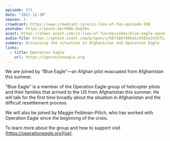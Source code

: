 ```yaml
---
episode: 571
date: "2021-12-20"
season: 3
crowdcast: https://www.crowdcast.io/e/in-lieu-of-fun-episode-198
youtube: https://youtu.be/PABG-UugTbo
acast: https://shows.acast.com/in-lieu-of-fun/episodes/blue-eagle-speaks
audio-file: https://sphinx.acast.com/p/open/s/6071b87945e5c6581e2e5575/e/61c73e4139c72500130d06b4/media.mp3
summary: Discussing the situation in Afghanistan and Operation Eagle
links:
  - title: Operation Eagle
    url: https://operationeagle.org
---
```

We are joined by “Blue Eagle”—an Afghan pilot evacuated from Afghanistan this summer.

"Blue Eagle" is a member of the Operation Eagle group of helicopter pilots and their families that arrived to the US from Afghanistan this summer. He will talk for the first time broadly about the situation in Afghanistan and the difficult resettlement process.

We will also be joined by Maggie Feldman-Piltch, who has worked with Operation Eagle since the beginning of the crisis.

To learn more about the group and how to support visit [https://operationeagle.org][oe].

[oe]: https://operationeagle.org
